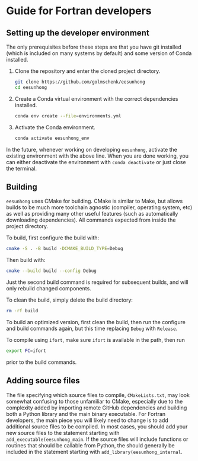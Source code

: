 # Guide for Fortran developers

## Setting up the developer environment

The only prerequisites before these steps are that you have git installed (which is included on many systems by default) and some version of Conda installed.

1. Clone the repository and enter the cloned project directory.

   ```sh
   git clone https://github.com/golmschenk/eesunhong
   cd eesunhong
   ```

2. Create a Conda virtual environment with the correct dependencies installed.

   ```sh
   conda env create --file=environments.yml
   ```

3. Activate the Conda environment.

   ```sh
   conda activate eesunhong_env
   ```

In the future, whenever working on developing `eesunhong`, activate the existing environment with the above line. When you are done working, you can either deactivate the environment with `conda deactivate` or just close the terminal.

## Building

`eesunhong` uses CMake for building. CMake is similar to Make, but allows builds to be much more toolchain agnostic (compiler, operating system, etc) as well as providing many other useful features (such as automatically downloading dependencies). All commands expected from inside the project directory.

To build, first configure the build with:

```sh
cmake -S . -B build -DCMAKE_BUILD_TYPE=Debug
```

Then build with:

```sh
cmake --build build --config Debug
```

Just the second build command is required for subsequent builds, and will only rebuild changed components.

To clean the build, simply delete the build directory:

```sh
rm -rf build
```

To build an optimized version, first clean the build, then run the configure and build commands again, but this time replacing `Debug` with `Release`.

To compile using `ifort`, make sure `ifort` is available in the path, then run

```sh
export FC=ifort
```

prior to the build commands.

## Adding source files

The file specifying which source files to compile, `CMakeLists.txt`, may look somewhat confusing to those unfamiliar to CMake, especially due to the complexity added by importing remote GitHub dependencies and building both a Python library and the main binary executable. For Fortran developers, the main piece you will likely need to change is to add additional source files to be compiled. In most cases, you should add your new source files to the statement starting with `add_executable(eesunhong_main`. If the source files will include functions or routines that should be callable from Python, the should generally be included in the statement starting with `add_library(eesunhong_internal`.

